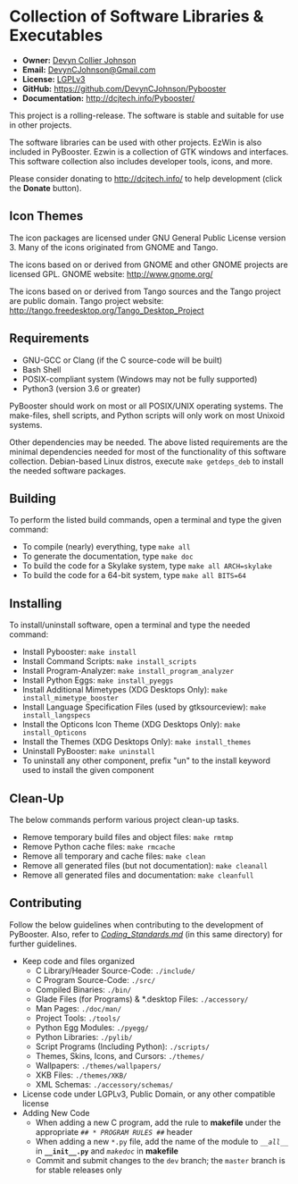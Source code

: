 Collection of Software Libraries & Executables
==============================================

- **Owner:** [Devyn Collier Johnson](http://dcjtech.info/members/devyncjohnson/)
- **Email:** <DevynCJohnson@Gmail.com>
- **License:** [LGPLv3](http://www.gnu.org/licenses/lgpl-3.0.txt)
- **GitHub:** <https://github.com/DevynCJohnson/Pybooster>
- **Documentation:** <http://dcjtech.info/Pybooster/>

This project is a rolling-release. The software is stable and suitable for use in other projects.

The software libraries can be used with other projects.
EzWin is also included in PyBooster. Ezwin is a collection of GTK windows and interfaces.
This software collection also includes developer tools, icons, and more.

Please consider donating to <http://dcjtech.info/> to help development (click the **Donate** button).


Icon Themes
-----------

The icon packages are licensed under GNU General Public License version 3.
Many of the icons originated from GNOME and Tango.

The icons based on or derived from GNOME and other GNOME projects are licensed GPL.
GNOME website: <http://www.gnome.org/>

The icons based on or derived from Tango sources and the Tango project are public domain.
Tango project website: <http://tango.freedesktop.org/Tango_Desktop_Project>


Requirements
------------

- GNU-GCC or Clang (if the C source-code will be built)
- Bash Shell
- POSIX-compliant system (Windows may not be fully supported)
- Python3 (version 3.6 or greater)

PyBooster should work on most or all POSIX/UNIX operating systems.
The make-files, shell scripts, and Python scripts will only work on most Unixoid systems.

Other dependencies may be needed. The above listed requirements are the minimal dependencies needed for most of the functionality of this software collection.
Debian-based Linux distros, execute `make getdeps_deb` to install the needed software packages.


Building
--------

To perform the listed build commands, open a terminal and type the given command:

- To compile (nearly) everything, type `make all`
- To generate the documentation, type `make doc`
- To build the code for a Skylake system, type `make all ARCH=skylake`
- To build the code for a 64-bit system, type `make all BITS=64`


Installing
----------

To install/uninstall software, open a terminal and type the needed command:

- Install Pybooster: `make install`
- Install Command Scripts: `make install_scripts`
- Install Program-Analyzer: `make install_program_analyzer`
- Install Python Eggs: `make install_pyeggs`
- Install Additional Mimetypes (XDG Desktops Only): `make install_mimetype_booster`
- Install Language Specification Files (used by gtksourceview): `make install_langspecs`
- Install the Opticons Icon Theme (XDG Desktops Only): `make install_Opticons`
- Install the Themes (XDG Desktops Only): `make install_themes`
- Uninstall PyBooster: `make uninstall`
- To uninstall any other component, prefix "un" to the install keyword used to install the given component


Clean-Up
--------

The below commands perform various project clean-up tasks.

- Remove temporary build files and object files: `make rmtmp`
- Remove Python cache files: `make rmcache`
- Remove all temporary and cache files: `make clean`
- Remove all generated files (but not documentation): `make cleanall`
- Remove all generated files and documentation: `make cleanfull`


Contributing
------------

Follow the below guidelines when contributing to the development of PyBooster.
Also, refer to _[Coding_Standards.md](./Coding_Standards.md)_ (in this same directory) for further guidelines.

- Keep code and files organized
    - C Library/Header Source-Code: `./include/`
    - C Program Source-Code: `./src/`
    - Compiled Binaries: `./bin/`
    - Glade Files (for Programs) & *.desktop Files: `./accessory/`
    - Man Pages: `./doc/man/`
    - Project Tools: `./tools/`
    - Python Egg Modules: `./pyegg/`
    - Python Libraries: `./pylib/`
    - Script Programs (Including Python): `./scripts/`
    - Themes, Skins, Icons, and Cursors: `./themes/`
    - Wallpapers: `./themes/wallpapers/`
    - XKB Files: `./themes/XKB/`
    - XML Schemas: `./accessory/schemas/`
- License code under LGPLv3, Public Domain, or any other compatible license
- Adding New Code
    - When adding a new C program, add the rule to **makefile** under the appropriate _`## * PROGRAM RULES ##`_ header
    - When adding a new `*.py` file, add the name of the module to _```__all__```_ in **```__init__.py```** and _`makedoc`_ in **makefile**
    - Commit and submit changes to the `dev` branch; the `master` branch is for stable releases only
